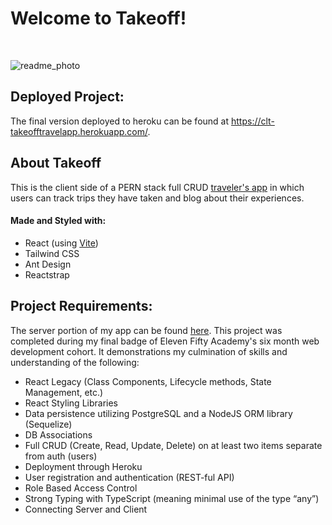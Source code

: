 # Welcome to Takeoff!
<br />

![readme_photo](https://user-images.githubusercontent.com/73909880/118074233-85ad2b80-b37b-11eb-9d75-ed15d449e8bc.png)

## Deployed Project:
The final version deployed to heroku can be found at https://clt-takeofftravelapp.herokuapp.com/.

## About Takeoff
This is the client side of a PERN stack full CRUD [traveler's app](https://github.com/CLTsolutions/takeoff_client) in which users can track trips they have taken and blog about their experiences.

#### Made and Styled with:
* React (using [Vite](https://vitejs.dev/))
* Tailwind CSS
* Ant Design
* Reactstrap

## Project Requirements:
The server portion of my app can be found [here](https://github.com/CLTsolutions/takeoff_server). This project was completed during my final badge of Eleven Fifty Academy's six month web development cohort. It demonstrations my culmination of skills and understanding of the following:

- React Legacy (Class Components, Lifecycle methods, State Management, etc.)
- React Styling Libraries
- Data persistence utilizing PostgreSQL and a NodeJS ORM library (Sequelize)
- DB Associations
- Full CRUD (Create, Read, Update, Delete) on at least two items separate from auth (users)
- Deployment through Heroku
- User registration and authentication (REST-ful API)
- Role Based Access Control
- Strong Typing with TypeScript (meaning minimal use of the type “any”)
- Connecting Server and Client
